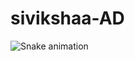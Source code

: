 # sivikshaa-AD
![Snake animation](https://github.com/yogeshkanna-ai/yogeshkanna-ai/blob/output/github-contribution-grid-snake.svg)
